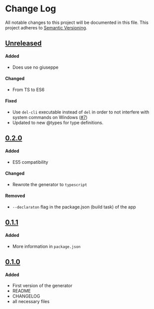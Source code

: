 # Change Log
All notable changes to this project will be documented in this file.
This project adheres to [Semantic Versioning](http://semver.org/).

## [Unreleased]
#### Added
- Does use no giuseppe

#### Changed
- From TS to ES6

#### Fixed
- Use `del-cli` executable instead of `del` in order to not interfere with system commands on Windows ([#7](https://github.com/smartive/generator-giuseppe/issues/7))
- Updated to new @types for type definitions.

## [0.2.0]
#### Added
- ES5 compatibility

#### Changed
- Rewrote the generator to `typescript`

#### Removed
- `--declaraton` flag in the package.json (build task) of the app

## [0.1.1]
#### Added
- More information in `package.json`

## [0.1.0]
#### Added
- First version of the generator
- README
- CHANGELOG
- all necessary files


[Unreleased]: https://github.com/smartive/generator-giuseppe/compare/v0.2.0...master
[0.2.0]: https://github.com/smartive/generator-giuseppe/compare/v0.1.1...v0.2.0
[0.1.1]: https://github.com/smartive/generator-giuseppe/compare/v0.1.0...v0.1.1
[0.1.0]: https://github.com/smartive/generator-giuseppe/tree/v0.1.0
